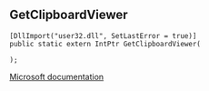 ## GetClipboardViewer

```
[DllImport("user32.dll", SetLastError = true)]
public static extern IntPtr GetClipboardViewer(
   
);
```

[Microsoft documentation](https://docs.microsoft.com/en-us/windows/win32/api/winuser/nf-winuser-getclipboardviewer)

